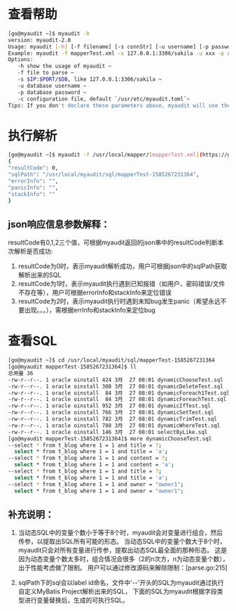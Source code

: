# 查看帮助

```bash
[go@myaudit ~]$ myaudit -h
version: myaudit-2.0
Usage: myaudit [-h] [-f filename] [-s connStr] [-u username] [-p password] [-c fileConf]
Example: myaudit -f mapperTest.xml -s 127.0.0.1:3306/sakila -u xxx -p xxx -c /usr/etc/myaudit.toml
Options:
   -h show the usage of myaudit ~
   -f file to parse ~
   -s $IP:$PORT/$DB, like 127.0.0.1:3306/sakila ~
   -u database username ~
   -p database password ~
   -c configuration file, default `/usr/etc/myaudit.toml`~
Tips: If you don't declare these parameters above, myaudit will use the parameters in the configuration file.
```

# 执行解析

```bash
[go@myaudit ~]$ myaudit -f /usr/local/mapper/[mapperTest.xml](https://github.com/dbaxg/myaudit/tree/master/doc/mapperTest.xml)
{
"resultCode": 0,
"sqlPath": "/usr/local/myaudit/sql/mapperTest-1585267231364",
"errorInfo": "",
"panicInfo": "",
"stackInfo": ""
}
```

## json响应信息参数解释：
resultCode有0,1,2三个值，可根据myaudit返回的json串中的resultCode判断本次解析是否成功:
1) resultCode为0时，表示myaudit解析成功，用户可根据json中的sqlPath获取解析出来的SQL
2) resultCode为1时，表示myaudit执行遇到已知报错（如用户、密码错误/文件不存在等），用户可根据errorInfo和stackInfo来定位错误
3) resultCode为2时，表示myaudit执行时遇到未知bug发生panic（希望永远不要出现。。。），需根据errInfo和stackInfo来定位bug

# 查看SQL

```bash
[go@myaudit ~]$ cd /usr/local/myaudit/sql/mapperTest-1585267231364
[go@myaudit mapperTest-1585267231364]$ ll
总用量 36
-rw-r--r--. 1 oracle oinstall 424 3月  27 08:01 dynamicChooseTest.sql
-rw-r--r--. 1 oracle oinstall 308 3月  27 08:01 dynamicDeleteTest.sql
-rw-r--r--. 1 oracle oinstall  84 3月  27 08:01 dynamicForeach1Test.sql
-rw-r--r--. 1 oracle oinstall  84 3月  27 08:01 dynamicForeachTest.sql
-rw-r--r--. 1 oracle oinstall 952 3月  27 08:01 dynamicIfTest.sql
-rw-r--r--. 1 oracle oinstall 766 3月  27 08:01 dynamicSetTest.sql
-rw-r--r--. 1 oracle oinstall 782 3月  27 08:01 dynamicTrimTest.sql
-rw-r--r--. 1 oracle oinstall 788 3月  27 08:01 dynamicWhereTest.sql
-rw-r--r--. 1 oracle oinstall 146 3月  27 08:01 selectByLike.sql
[go@myaudit mapperTest-1585267231364]$ more dynamicChooseTest.sql
--select * from t_blog where 1 = 1 and title = ?;
  select * from t_blog where 1 = 1 and title = 'a';
--select * from t_blog where 1 = 1 and content = ?;
  select * from t_blog where 1 = 1 and content = 'a';
--select * from t_blog where 1 = 1 and title = ?;
  select * from t_blog where 1 = 1 and title = 'a';
--select * from t_blog where 1 = 1 and owner = "owner1";
  select * from t_blog where 1 = 1 and owner = "owner1";
```

## 补充说明：
1. 当动态SQL中的变量个数小于等于8个时，myaudit会对变量进行组合，然后传参，以提取出SQL所有可能的形态。
   当动态SQL中的变量个数大于8个时，myaudit只会对所有变量进行传参，提取出动态SQL最全面的那种形态。
   这是因为动态变量个数太多时，组合情况会很多（2的n次方，n为动态变量个数），出于性能考虑做了限制。
   用户可以通过修改源码来解除限制：[parse.go:215]

2. sqlPath下的sql会以label id命名，文件中'--'开头的SQL为myaudit通过执行自定义MyBatis Project解析出来的SQL，
   下面的SQL为myaudit根据字段类型进行变量替换后，生成的可执行SQL。